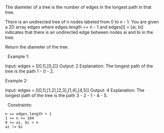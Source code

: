 The diameter of a tree is the number of edges in the longest path in that tree.

There is an undirected tree of n nodes labeled from 0 to n - 1. You are given a 2D array edges where edges.length == n - 1 and edges[i] = [ai, bi] indicates that there is an undirected edge between nodes ai and bi in the tree.

Return the diameter of the tree.

 
Example 1:

Input: edges = [[0,1],[0,2]]
Output: 2
Explanation: The longest path of the tree is the path 1 - 0 - 2.


Example 2:

Input: edges = [[0,1],[1,2],[2,3],[1,4],[4,5]]
Output: 4
Explanation: The longest path of the tree is the path 3 - 2 - 1 - 4 - 5.


 
Constraints:


	n == edges.length + 1
	1 <= n <= 104
	0 <= ai, bi < n
	ai != bi


